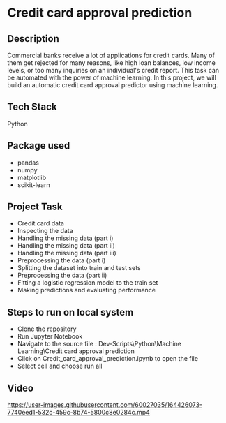 # Credit card approval prediction

## Description
Commercial banks receive a lot of applications for credit cards. Many of them get rejected for many reasons, like high loan balances, low income levels, or too many 
inquiries on an individual's credit report. This task can be automated with the power of machine learning. In this project, we will build an automatic credit card approval 
predictor using machine learning.

## Tech Stack
Python

## Package used
 - pandas
 - numpy
 - matplotlib
 - scikit-learn

## Project Task 
 - Credit card data
 - Inspecting the data
 - Handling the missing data (part i)
 - Handling the missing data (part ii)
 - Handling the missing data (part iii)
 - Preprocessing the data (part i)
 - Splitting the dataset into train and test sets
 - Preprocessing the data (part ii)
 - Fitting a logistic regression model to the train set
 - Making predictions and evaluating performance

## Steps to run on local system
 - Clone the repository
 - Run Jupyter Notebook
 - Navigate to the source file : Dev-Scripts\Python\Machine Learning\Credit card approval prediction
 - Click on Credit_card_approval_prediction.ipynb to open the file
 - Select cell and choose run all 

## Video

https://user-images.githubusercontent.com/60027035/164426073-7740eed1-532c-459c-8b74-5800c8e0284c.mp4



